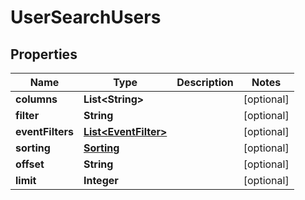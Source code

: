 
# UserSearchUsers

## Properties
Name | Type | Description | Notes
------------ | ------------- | ------------- | -------------
**columns** | **List&lt;String&gt;** |  |  [optional]
**filter** | **String** |  |  [optional]
**eventFilters** | [**List&lt;EventFilter&gt;**](EventFilter.md) |  |  [optional]
**sorting** | [**Sorting**](Sorting.md) |  |  [optional]
**offset** | **String** |  |  [optional]
**limit** | **Integer** |  |  [optional]



